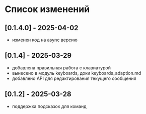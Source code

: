 # Список изменений
## [0.1.4.0] - 2025-04-02
- изменен код на async версию

## [0.1.4] - 2025-03-29
- добавлена правильная работа с клавиатурой
- вынесено в модуль keyboards, доки keyboards_adaption.md
- добавлено API для редактирования текущего сообщения

## [0.1.2] - 2025-03-28
- поддержка подсказок для команд
